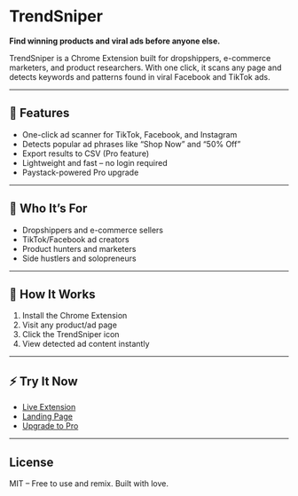 # TrendSniper

**Find winning products and viral ads before anyone else.**

TrendSniper is a Chrome Extension built for dropshippers, e-commerce marketers, and product researchers. With one click, it scans any page and detects keywords and patterns found in viral Facebook and TikTok ads.

---

## 🚀 Features

- One-click ad scanner for TikTok, Facebook, and Instagram
- Detects popular ad phrases like “Shop Now” and “50% Off”
- Export results to CSV (Pro feature)
- Lightweight and fast – no login required
- Paystack-powered Pro upgrade

---

## 🎯 Who It’s For

- Dropshippers and e-commerce sellers
- TikTok/Facebook ad creators
- Product hunters and marketers
- Side hustlers and solopreneurs

---

## 🧠 How It Works

1. Install the Chrome Extension
2. Visit any product/ad page
3. Click the TrendSniper icon
4. View detected ad content instantly

---

## ⚡ Try It Now

- [Live Extension](https://your-extension-link-here)
- [Landing Page](https://adisa0782.github.io/trend-sniper-landing)
- [Upgrade to Pro](https://paystack.com/pay/trendsniper)

---

## License

MIT – Free to use and remix. Built with love.

